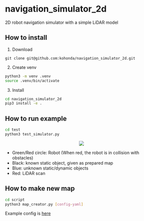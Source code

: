 # navigation_simulator_2d

2D robot navigation simulator with a simple LiDAR model

## How to install

1. Download

```
git clone git@github.com:kohonda/navigation_simulator_2d.git
```

2. Create venv

```bash
python3 -m venv .venv
source .venv/bin/activate
```

3. Install

```bash
cd navigation_simulator_2d
pip3 install -e .
```

## How to run example

```bash
cd test
python3 test_simulator.py
```

<div align="center">
<img src="https://user-images.githubusercontent.com/50091520/202944565-7eaa24d4-c7b6-4ebb-88a5-9032e64f2729.gif">
</div>

- Green/Red circle: Robot (When red, the robot is in collision with obstacles)
- Black: known static object, given as prepared map
- Blue: unknown static/dynamic objects
- Red: LiDAR scan

## How to make new map

```bash
cd script
python3 map_creator.py [config-yaml]
```

Example config is [here](script/example.yaml)